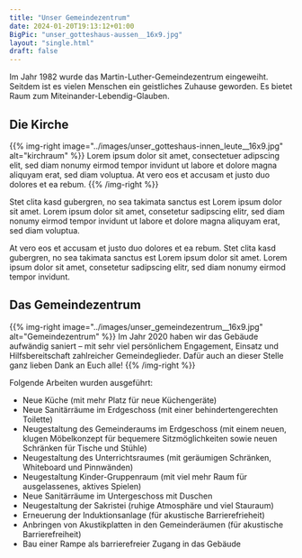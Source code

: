 ```yaml
---
title: "Unser Gemeindezentrum"
date: 2024-01-20T19:13:12+01:00
BigPic: "unser_gotteshaus-aussen__16x9.jpg"
layout: "single.html"
draft: false
---
```


Im Jahr 1982 wurde das Martin-Luther-Gemeindezentrum eingeweiht. Seitdem ist es
vielen Menschen ein geistliches Zuhause geworden. Es bietet Raum zum
Miteinander-Lebendig-Glauben.

## Die Kirche

{{% img-right 
   image="../images/unser_gotteshaus-innen_leute__16x9.jpg" 
   alt="kirchraum" 
%}}
Lorem ipsum dolor sit amet, consectetuer adipscing elit, sed diam nonumy eirmod
tempor invidunt ut labore et dolore magna aliquyam erat, sed diam voluptua. At
vero eos et accusam et justo duo dolores et ea rebum. 
{{% /img-right %}}

Stet clita kasd gubergren, no sea takimata sanctus est Lorem ipsum dolor sit
amet. Lorem ipsum dolor sit amet, consetetur sadipscing elitr, sed diam nonumy
eirmod tempor invidunt ut labore et dolore magna aliquyam erat, sed diam
voluptua. 

At vero eos et accusam et justo duo dolores et ea rebum. Stet clita kasd
gubergren, no sea takimata sanctus est Lorem ipsum dolor sit amet. Lorem ipsum
dolor sit amet, consetetur sadipscing elitr, sed diam nonumy eirmod tempor
invidunt. 

## Das Gemeindezentrum

{{% img-right 
  image="../images/unser_gemeindezentrum__16x9.jpg"
  alt="Gemeindezentrum"
%}}
Im Jahr 2020 haben wir das Gebäude aufwändig saniert – mit sehr viel
persönlichem Engagement, Einsatz und Hilfsbereitschaft zahlreicher
Gemeindeglieder. Dafür auch an dieser Stelle ganz lieben Dank an Euch alle! 
{{% /img-right %}}

Folgende Arbeiten wurden
ausgeführt:
- Neue Küche (mit mehr Platz für neue Küchengeräte)
- Neue Sanitärräume im Erdgeschoss (mit einer behindertengerechten Toilette)
- Neugestaltung des Gemeinderaums im Erdgeschoss (mit einem neuen, klugen
  Möbelkonzept für bequemere Sitzmöglichkeiten sowie neuen Schränken für Tische
  und Stühle)
- Neugestaltung des Unterrichtsraumes (mit geräumigen Schränken, Whiteboard und
  Pinnwänden)
- Neugestaltung Kinder-Gruppenraum (mit viel mehr Raum für ausgelassenes,
  aktives Spielen)
- Neue Sanitärräume im Untergeschoss mit Duschen
- Neugestaltung der Sakristei (ruhige Atmosphäre und viel Stauraum)
- Erneuerung der Induktionsanlage (für akustische Barrierefrieheit)
- Anbringen von Akustikplatten in den Gemeinderäumen (für akustische
  Barrierefreiheit)
- Bau einer Rampe als barrierefreier Zugang in das Gebäude
